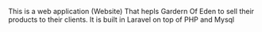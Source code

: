 This is a web application (Website) That hepls Gardern Of Eden to sell their products to their clients. It is built in Laravel on top of PHP and Mysql